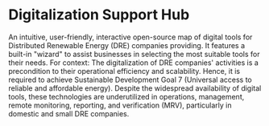 # Digitalization Support Hub

An intuitive, user-friendly, interactive open-source map of digital tools for Distributed Renewable Energy (DRE) companies providing. 
It features a built-in "wizard" to assist businesses in selecting the most suitable tools for their needs.
For context: The digitalization of DRE companies' activities is a precondition to their operational efficiency and scalability. 
Hence, it is required to achieve Sustainable Development Goal 7 (Universal access to reliable and affordable energy). Despite the widespread availability of digital tools, these technologies are underutilized in operations, management, remote monitoring, reporting, and verification (MRV), particularly in domestic and small DRE companies.
